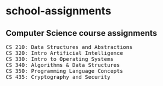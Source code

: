 school-assignments
==================

Computer Science course assignments
---
<pre>
CS 210: Data Structures and Abstractions
CS 320:	Intro Artificial Intelligence
CS 330: Intro to Operating Systems
CS 340: Algorithms & Data Structures
CS 350: Programming Language Concepts
CS 435: Cryptography and Security
</pre>
